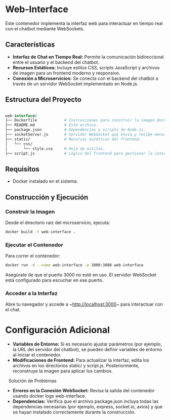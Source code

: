# Web-Interface
Este contenedor implementa la interfaz web para interactuar en tiempo real con el chatbot mediante WebSockets.
## Características
* **Interfaz de Chat en Tiempo Real:** Permite la comunicación bidireccional entre el usuario y el backend del chatbot.
* **Recursos Estáticos:** Incluye estilos CSS, scripts JavaScript y archivos de imagen para un frontend moderno y responsivo.
* **Conexión a Microservicios:** Se conecta con el backend del chatbot a través de un servidor WebSocket implementado en Node.js.

## Estructura del Proyecto
```graphql

web-interface/
├── Dockerfile            # Instrucciones para construir la imagen Docker.
├── README.md             # Este archivo.
├── package.json          # Dependencias y scripts de Node.js.
├── socketServer.js       # Servidor WebSocket que envía y recibe mensajes.
├── static/               # Recursos estáticos del frontend.
│   └── css/
│       └── style.css     # Hoja de estilos.
├── script.js             # Lógica del frontend para gestionar la interacción con el WebSocket.
```

## Requisitos
* Docker instalado en el sistema.

## Construcción y Ejecución
### Construir la Imagen
Desde el directorio raíz del microservicio, ejecuta:
```bash
docker build -t web-interface .
```

### Ejecutar el Contenedor
Para correr el contenedor:
```bash
docker run -d --name web-interface -p 3000:3000 web-interface
```

Asegúrate de que el puerto 3000 no esté en uso. El servidor WebSocket está configurado para escuchar en ese puerto.
### Acceder a la Interfaz
Abre tu navegador y accede a ~[http://localhost:3000](http://localhost:3000/)~ para interactuar con el chat.
# Configuración Adicional
* **Variables de Entorno:** Si es necesario ajustar parámetros (por ejemplo, la URL del servidor del chatbot), se pueden definir variables de entorno al iniciar el contenedor.
* **Modificaciones de Frontend:** Para actualizar la interfaz, edita los archivos en los directorios static/ y script.js. Posteriormente, reconstruye la imagen para aplicar los cambios.

⠀Solución de Problemas
* **Errores en la Conexión WebSocket:** Revisa la salida del contenedor usando docker logs web-interface.
* **Dependencias:** Verifica que el archivo package.json incluya todas las dependencias necesarias (por ejemplo, express, socket.io, axios) y que se hayan instalado correctamente durante la construcción.
